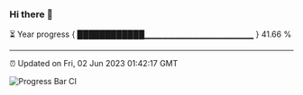 ### Hi there 👋

⏳ Year progress { ████████████▁▁▁▁▁▁▁▁▁▁▁▁▁▁▁▁▁▁ } 41.66 %

---

⏰ Updated on Fri, 02 Jun 2023 01:42:17 GMT

![Progress Bar CI](https://github.com/liununu/liununu/workflows/Progress%20Bar%20CI/badge.svg)
